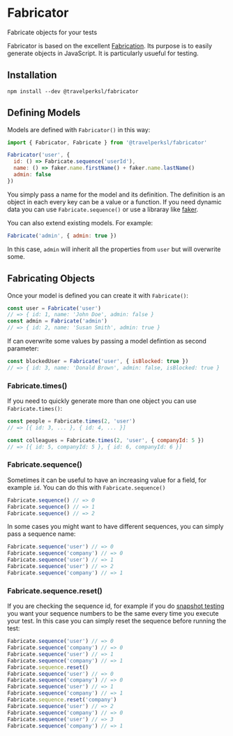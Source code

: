 Fabricator
==========

Fabricate objects for your tests



Fabricator is based on the excellent [Fabrication](https://www.fabricationgem.org/). Its purpose is to easily generate objects in JavaScript. It is particularly usueful for testing.



## Installation

`npm install --dev @travelperksl/fabricator`



## Defining Models

Models are defined with `Fabricator()` in this way:

```js
import { Fabricator, Fabricate } from '@travelperksl/fabricator'

Fabricator('user', {
  id: () => Fabricate.sequence('userId'),
  name: () => faker.name.firstName() + faker.name.lastName()
  admin: false
})
```

You simply pass a name for the model and its definition. The definition is an object in each every key can be a value or a function. If you need dynamic data you can use `Fabricate.sequence()` or use a libraray like [faker](https://www.npmjs.com/package/faker).



You can also extend existing models. For example:

```js
Fabricate('admin', { admin: true })
```

In this case, `admin` will inherit all the properties from `user` but will overwrite some.



## Fabricating Objects

Once your model is defined you can create it with `Fabricate()`:

```js
const user = Fabricate('user')
// => { id: 1, name: 'John Doe', admin: false }
const admin = Fabricate('admin')
// => { id: 2, name: 'Susan Smith', admin: true }
```



If can overwrite some values by passing a model defintion as second parameter:

```js
const blockedUser = Fabricate('user', { isBlocked: true })
// => { id: 3, name: 'Donald Brown', admin: false, isBlocked: true }
```



### Fabricate.times()

If you need to quickly generate more than one object you can use `Fabricate.times()`:

```js
const people = Fabricate.times(2, 'user')
// => [{ id: 3, ... }, { id: 4, ... }]

const colleagues = Fabricate.times(2, 'user', { companyId: 5 })
// => [{ id: 5, companyId: 5 }, { id: 6, companyId: 6 }]
```



### Fabricate.sequence()

Sometimes it can be useful to have an increasing value for a field, for example `id`. You can do this with `Fabricate.sequence()`

```js
Fabricate.sequence() // => 0
Fabricate.sequence() // => 1
Fabricate.sequence() // => 2
```

In some cases you might want to have different sequences, you can simply pass a sequence name:

```js
Fabricate.sequence('user') // => 0
Fabricate.sequence('company') // => 0
Fabricate.sequence('user') // => 1
Fabricate.sequence('user') // => 2
Fabricate.sequence('company') // => 1
```



### Fabricate.sequence.reset()

If you are checking the sequence id, for example if you do [snapshot testing](https://facebook.github.io/jest/docs/en/snapshot-testing.html) you want your sequence numbers to be the same every time you execute your test. In this case you can simply reset the sequence before running the test:

```js
Fabricate.sequence('user') // => 0
Fabricate.sequence('company') // => 0
Fabricate.sequence('user') // => 1
Fabricate.sequence('company') // => 1
Fabricate.sequence.reset()
Fabricate.sequence('user') // => 0
Fabricate.sequence('company') // => 0
Fabricate.sequence('user') // => 1
Fabricate.sequence('company') // => 1
Fabricate.sequence.reset('company')
Fabricate.sequence('user') // => 2
Fabricate.sequence('company') // => 0
Fabricate.sequence('user') // => 3
Fabricate.sequence('company') // => 1
```